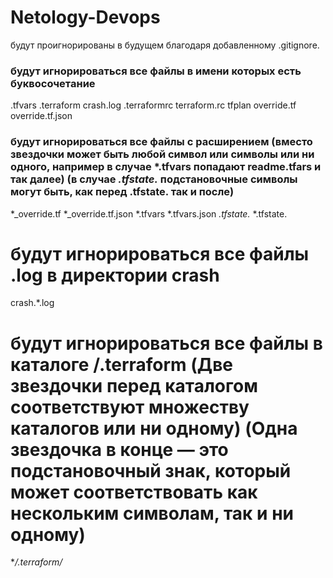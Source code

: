 # Netology-Devops
будут проигнорированы в будущем благодаря добавленному .gitignore. 

### будут игнорироваться все файлы в имени которых есть буквосочетание 
.tfvars
.terraform
crash.log
.terraformrc
terraform.rc
tfplan
override.tf
override.tf.json
###
### будут игнорироваться все файлы с расширением (вместо звездочки может быть любой символ или символы или ни одного, например в случае *.tfvars попадают readme.tfars и так далее) (в случае *.tfstate.* подстановочные символы могут быть, как перед .tfstate. так и после)
*_override.tf
*_override.tf.json
*.tfvars
*.tfvars.json
*.tfstate.*
*.tfstate.
###

# будут игнорироваться все файлы .log в директории crash
crash.*.log

# будут игнорироваться все файлы в каталоге /.terraform (Две звездочки перед каталогом соответствуют множеству каталогов или ни одному) (Одна звездочка в конце — это подстановочный знак, который может соответствовать как нескольким символам, так и ни одному) 
**/.terraform/*
